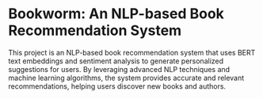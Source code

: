 # Bookworm: An NLP-based Book Recommendation System
This project is an NLP-based book recommendation system that uses BERT text embeddings and sentiment analysis to generate personalized suggestions for users. By leveraging advanced NLP techniques and machine learning algorithms, the system provides accurate and relevant recommendations, helping users discover new books and authors.
